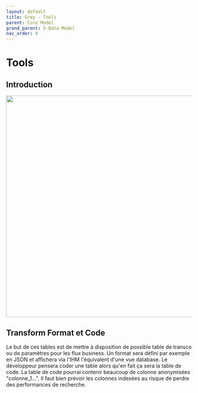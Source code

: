 ```yaml
---
layout: default
title: Grey - Tools
parent: Core Model
grand_parent: 5-Data Model
nav_order: 9
---
```


# Tools #

## Introduction
<p align="center"><img src="../../assets/img/data-model/Tools.png" width="600"></p>


## Transform Format et Code
Le but de ces tables est de mettre à disposition de possible table de transco ou de paramètres pour les flux business.
Un format sera défini par exemple en JSON et affichera via l'IHM l'équivalent d'une vue database. Le développeur pensera coder une table alors qu'en fait ça sera la table de code.
La table de code pourrai contenir beaucoup de colonne anonymisées "colonne_1...". Il faut bien prévoir les colonnes indexées au risque de perdre des performances de recherche.

